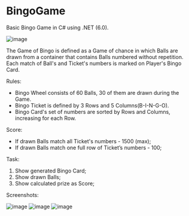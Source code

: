 # BingoGame
Basic Bingo Game in C# using .NET (6.0).

![image](https://user-images.githubusercontent.com/28308881/179389721-df136dbf-b87a-4ba6-a94b-6982e71bf321.png)

The Game of Bingo is defined as a Game of chance in which Balls are drawn from a container that contains Balls numbered without repetition. Each match of Ball's and Ticket's numbers is marked on Player's Bingo Card.

Rules:
* Bingo Wheel consists of 60 Balls, 30 of them are drawn during the Game.
* Bingo Ticket is defined by 3 Rows and 5 Columns(B-I-N-G-O).
* Bingo Card's set of numbers are sorted by Rows and Columns, increasing for each Row.

Score:
* If drawn Balls match all Ticket's numbers - 1500 (max);
* If drawn Balls match one full row of Ticket’s numbers - 100;

Task:
1. Show generated Bingo Card;
2. Show drawn Balls;
3. Show calculated prize as Score;

Screenshots:

![image](https://user-images.githubusercontent.com/28308881/179389610-6e90023f-bc85-4b97-98ee-df98e93e1a23.png)
![image](https://user-images.githubusercontent.com/28308881/179389572-5847e31a-35fa-4d0b-ad75-6952114879f6.png)
![image](https://user-images.githubusercontent.com/28308881/179389676-e3676197-c299-4c1a-be96-9679d34df38a.png)
